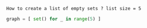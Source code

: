 ```
How to create a list of empty sets ? list size = 5
```
```python
graph = [ set() for _ in range(5) ]
```